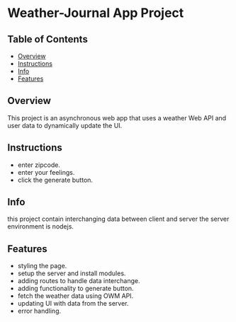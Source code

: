 # Weather-Journal App Project

## Table of Contents

* [Overview](#Overview)
* [Instructions](#Instructions)
* [Info](#Info)
* [Features](#Features)

## Overview
This project is an asynchronous web app that uses a weather Web API and user data to dynamically update the UI. 

## Instructions
- enter zipcode.
- enter your feelings.
- click the generate button.

## Info
this project contain interchanging data between client and server the server environment is nodejs.

## Features
- styling the page.
- setup the server and install modules.
- adding routes to handle data interchange.
- adding functionality to generate button.
- fetch the weather data using OWM API.
- updating UI with data from the server.
- error handling.
